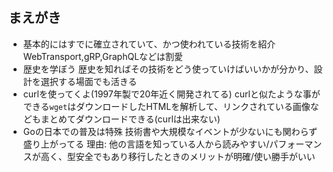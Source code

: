 ## まえがき

- 基本的にはすでに確立されていて、かつ使われている技術を紹介
    WebTransport,gRP,GraphQLなどは割愛 
- 歴史を学ぼう
    歴史を知ればその技術をどう使っていけばいいかが分かり、設計を選択する場面でも活きる
- curlを使ってくよ(1997年製で20年近く開発されてる)
    curlと似たような事ができる`wget`はダウンロードしたHTMLを解析して、リンクされている画像などもまとめてダウンロードできる(curlは出来ない)
- Goの日本での普及は特殊
    技術書や大規模なイベントが少ないにも関わらず盛り上がってる
    理由: 他の言語を知っている人から読みやすい/パフォーマンスが高く、型安全でもあり移行したときのメリットが明確/使い勝手がいい


